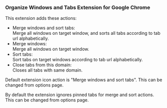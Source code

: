 ### Organize Windows and Tabs Extension for Google Chrome

This extension adds these actions:
* Merge windows and sort tabs:    
  Merge all windows on target window, and sorts all tabs according to tab url alphabetically.
* Merge windows:    
  Merge all windows on target window.
* Sort tabs:    
  Sort tabs on target windows according to tab url alphabetically.
* Close tabs from this domain:    
  Closes all tabs with same domain.

Default extension icon action is "Merge windows and sort tabs". This can be changed from options page.

By default the extension ignores pinned tabs for merge and sort actions. This can be changed from options page.
